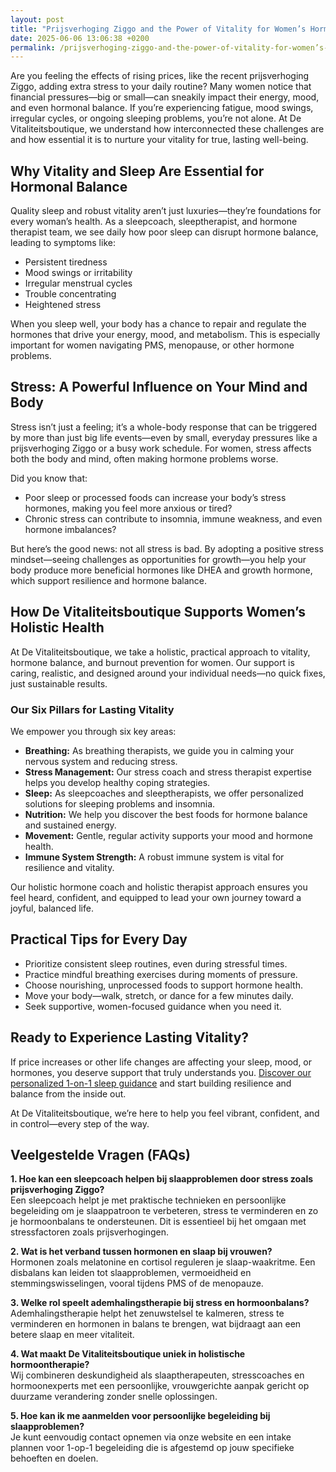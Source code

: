 ```yaml
---
layout: post
title: "Prijsverhoging Ziggo and the Power of Vitality for Women’s Hormonal Balance"
date: 2025-06-06 13:06:38 +0200
permalink: /prijsverhoging-ziggo-and-the-power-of-vitality-for-women’s-hormonal-balance/
---
```

Are you feeling the effects of rising prices, like the recent prijsverhoging Ziggo, adding extra stress to your daily routine? Many women notice that financial pressures—big or small—can sneakily impact their energy, mood, and even hormonal balance. If you’re experiencing fatigue, mood swings, irregular cycles, or ongoing sleeping problems, you’re not alone. At De Vitaliteitsboutique, we understand how interconnected these challenges are and how essential it is to nurture your vitality for true, lasting well-being.

## Why Vitality and Sleep Are Essential for Hormonal Balance

Quality sleep and robust vitality aren’t just luxuries—they’re foundations for every woman’s health. As a sleepcoach, sleeptherapist, and hormone therapist team, we see daily how poor sleep can disrupt hormone balance, leading to symptoms like:

- Persistent tiredness  
- Mood swings or irritability  
- Irregular menstrual cycles  
- Trouble concentrating  
- Heightened stress  

When you sleep well, your body has a chance to repair and regulate the hormones that drive your energy, mood, and metabolism. This is especially important for women navigating PMS, menopause, or other hormone problems.

## Stress: A Powerful Influence on Your Mind and Body

Stress isn’t just a feeling; it’s a whole-body response that can be triggered by more than just big life events—even by small, everyday pressures like a prijsverhoging Ziggo or a busy work schedule. For women, stress affects both the body and mind, often making hormone problems worse.

Did you know that:

- Poor sleep or processed foods can increase your body’s stress hormones, making you feel more anxious or tired?  
- Chronic stress can contribute to insomnia, immune weakness, and even hormone imbalances?  

But here’s the good news: not all stress is bad. By adopting a positive stress mindset—seeing challenges as opportunities for growth—you help your body produce more beneficial hormones like DHEA and growth hormone, which support resilience and hormone balance.

## How De Vitaliteitsboutique Supports Women’s Holistic Health

At De Vitaliteitsboutique, we take a holistic, practical approach to vitality, hormone balance, and burnout prevention for women. Our support is caring, realistic, and designed around your individual needs—no quick fixes, just sustainable results.

### Our Six Pillars for Lasting Vitality

We empower you through six key areas:

- **Breathing:** As breathing therapists, we guide you in calming your nervous system and reducing stress.  
- **Stress Management:** Our stress coach and stress therapist expertise helps you develop healthy coping strategies.  
- **Sleep:** As sleepcoaches and sleeptherapists, we offer personalized solutions for sleeping problems and insomnia.  
- **Nutrition:** We help you discover the best foods for hormone balance and sustained energy.  
- **Movement:** Gentle, regular activity supports your mood and hormone health.  
- **Immune System Strength:** A robust immune system is vital for resilience and vitality.  

Our holistic hormone coach and holistic therapist approach ensures you feel heard, confident, and equipped to lead your own journey toward a joyful, balanced life.

## Practical Tips for Every Day

- Prioritize consistent sleep routines, even during stressful times.  
- Practice mindful breathing exercises during moments of pressure.  
- Choose nourishing, unprocessed foods to support hormone health.  
- Move your body—walk, stretch, or dance for a few minutes daily.  
- Seek supportive, women-focused guidance when you need it.  

## Ready to Experience Lasting Vitality?

If price increases or other life changes are affecting your sleep, mood, or hormones, you deserve support that truly understands you. [Discover our personalized 1-on-1 sleep guidance](https://devitaliteitsboutique.nl/slaapproblemen-1-op-1-begeleiding/) and start building resilience and balance from the inside out.

At De Vitaliteitsboutique, we’re here to help you feel vibrant, confident, and in control—every step of the way.

## Veelgestelde Vragen (FAQs)

**1. Hoe kan een sleepcoach helpen bij slaapproblemen door stress zoals prijsverhoging Ziggo?**  
Een sleepcoach helpt je met praktische technieken en persoonlijke begeleiding om je slaappatroon te verbeteren, stress te verminderen en zo je hormoonbalans te ondersteunen. Dit is essentieel bij het omgaan met stressfactoren zoals prijsverhogingen.

**2. Wat is het verband tussen hormonen en slaap bij vrouwen?**  
Hormonen zoals melatonine en cortisol reguleren je slaap-waakritme. Een disbalans kan leiden tot slaapproblemen, vermoeidheid en stemmingswisselingen, vooral tijdens PMS of de menopauze.

**3. Welke rol speelt ademhalingstherapie bij stress en hormoonbalans?**  
Ademhalingstherapie helpt het zenuwstelsel te kalmeren, stress te verminderen en hormonen in balans te brengen, wat bijdraagt aan een betere slaap en meer vitaliteit.

**4. Wat maakt De Vitaliteitsboutique uniek in holistische hormoontherapie?**  
Wij combineren deskundigheid als slaaptherapeuten, stresscoaches en hormoonexperts met een persoonlijke, vrouwgerichte aanpak gericht op duurzame verandering zonder snelle oplossingen.

**5. Hoe kan ik me aanmelden voor persoonlijke begeleiding bij slaapproblemen?**  
Je kunt eenvoudig contact opnemen via onze website en een intake plannen voor 1-op-1 begeleiding die is afgestemd op jouw specifieke behoeften en doelen.

<script type="application/ld+json">
{
  "@context": "https://schema.org",
  "@type": "BlogPosting",
  "headline": "Prijsverhoging Ziggo and the Power of Vitality for Women’s Hormonal Balance",
  "description": "Discover how rising costs like prijsverhoging Ziggo impact women's stress, sleep, and hormonal balance, and how De Vitaliteitsboutique supports lasting vitality through holistic hormone coaching and sleep therapy.",
  "author": {
    "@type": "Person",
    "name": "De Vitaliteitsboutique"
  },
  "publisher": {
    "@type": "Person",
    "name": "De Vitaliteitsboutique"
  },
  "datePublished": "2024-06-01",
  "mainEntityOfPage": {
    "@type": "WebPage",
    "@id": "https://devitaliteitsboutique.nl/blog/prijsverhoging-ziggo-vitality-hormonal-balance"
  },
  "keywords": "Sleepcoach, Sleeptherapist, Hormone therapist, Hormone expert, Stress therapist, stress coach, breathing therapist, Holistic hormone coach, Vitality, Sleeping problems, Hormone problems, Menopause, PMS, Hormone balance, Sleep and hormones, Holistic therapist, insomnia, Women's holistic health, Burnout prevention for women, Work-life balance for women",
  "articleSection": ["Lifestyle", "Sleepcoach", "Hormone therapy"],
  "inLanguage": "nl-NL"
}
</script>

<script type="application/ld+json">
{
  "@context": "https://schema.org",
  "@type": "FAQPage",
  "mainEntity": [
    {
      "@type": "Question",
      "name": "Hoe kan een sleepcoach helpen bij slaapproblemen door stress zoals prijsverhoging Ziggo?",
      "acceptedAnswer": {
        "@type": "Answer",
        "text": "Een sleepcoach helpt je met praktische technieken en persoonlijke begeleiding om je slaappatroon te verbeteren, stress te verminderen en zo je hormoonbalans te ondersteunen. Dit is essentieel bij het omgaan met stressfactoren zoals prijsverhogingen."
      }
    },
    {
      "@type": "Question",
      "name": "Wat is het verband tussen hormonen en slaap bij vrouwen?",
      "acceptedAnswer": {
        "@type": "Answer",
        "text": "Hormonen zoals melatonine en cortisol reguleren je slaap-waakritme. Een disbalans kan leiden tot slaapproblemen, vermoeidheid en stemmingswisselingen, vooral tijdens PMS of de menopauze."
      }
    },
    {
      "@type": "Question",
      "name": "Welke rol speelt ademhalingstherapie bij stress en hormoonbalans?",
      "acceptedAnswer": {
        "@type": "Answer",
        "text": "Ademhalingstherapie helpt het zenuwstelsel te kalmeren, stress te verminderen en hormonen in balans te brengen, wat bijdraagt aan een betere slaap en meer vitaliteit."
      }
    },
    {
      "@type": "Question",
      "name": "Wat maakt De Vitaliteitsboutique uniek in holistische hormoontherapie?",
      "acceptedAnswer": {
        "@type": "Answer",
        "text": "Wij combineren deskundigheid als slaaptherapeuten, stresscoaches en hormoonexperts met een persoonlijke, vrouwgerichte aanpak gericht op duurzame verandering zonder snelle oplossingen."
      }
    },
    {
      "@type": "Question",
      "name": "Hoe kan ik me aanmelden voor persoonlijke begeleiding bij slaapproblemen?",
      "acceptedAnswer": {
        "@type": "Answer",
        "text": "Je kunt eenvoudig contact opnemen via onze website en een intake plannen voor 1-op-1 begeleiding die is afgestemd op jouw specifieke behoeften en doelen."
      }
    }
  ]
}
</script>
